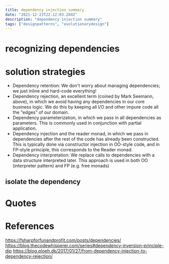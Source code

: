 ```yaml
---
title: dependency injection summary
date: "2021-12-23T22:12:03.284Z"
description: "dependency injection summary"
tags: ["designpatterns", "evolutionarydesign"]
---
```


# recognizing dependencies

# solution strategies

- Dependency retention: We don't worry about managing dependencies; we just inline and hard-code everything!
- Dependency rejection, an excellent term (coined by Mark Seemann, above), in which we avoid having any dependencies in our core business logic. We do this by keeping all I/O and other impure code all the "edges" of our domain.
- Dependency parameterization, in which we pass in all dependencies as parameters. This is commonly used in conjunction with partial application.
- Dependency injection and the reader monad, in which we pass in dependencies after the rest of the code has already been constructed. This is typically done via constructor injection in OO-style code, and in FP-style principle, this corresponds to the Reader monad.
- Dependency interpretation: We replace calls to dependencies with a data structure interpreted later. This approach is used in both OO (interpreter pattern) and FP (e.g. free monads)

## isolate the dependency

# Quotes


# References
https://fsharpforfunandprofit.com/posts/dependencies/
https://blog.thecodewhisperer.com/series#dependency-inversion-principle-dip
https://blog.ploeh.dk/2017/01/27/from-dependency-injection-to-dependency-rejection/
